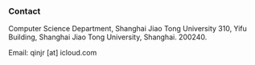 ### Contact

Computer Science Department, Shanghai Jiao Tong University
310, Yifu Building, Shanghai Jiao Tong University, Shanghai. 200240.

Email: qinjr [at] icloud.com